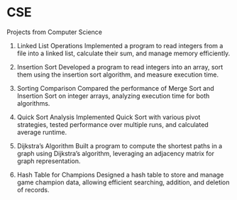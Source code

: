 # CSE
Projects from Computer Science
1. Linked List Operations
Implemented a program to read integers from a file into a linked list, calculate their sum, and manage memory efficiently.

2. Insertion Sort
Developed a program to read integers into an array, sort them using the insertion sort algorithm, and measure execution time.

3. Sorting Comparison
Compared the performance of Merge Sort and Insertion Sort on integer arrays, analyzing execution time for both algorithms.

4. Quick Sort Analysis
Implemented Quick Sort with various pivot strategies, tested performance over multiple runs, and calculated average runtime.

5. Dijkstra’s Algorithm
Built a program to compute the shortest paths in a graph using Dijkstra’s algorithm, leveraging an adjacency matrix for graph representation.

6. Hash Table for Champions
Designed a hash table to store and manage game champion data, allowing efficient searching, addition, and deletion of records.
